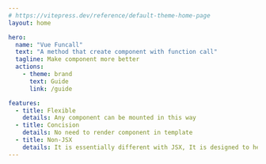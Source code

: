 ```yaml
---
# https://vitepress.dev/reference/default-theme-home-page
layout: home

hero:
  name: "Vue Funcall"
  text: "A method that create component with function call"
  tagline: Make component more better
  actions:
    - theme: brand
      text: Guide
      link: /guide

features:
  - title: Flexible
    details: Any component can be mounted in this way
  - title: Concision
    details: No need to render component in template
  - title: Non-JSX
    details: It is essentially different with JSX, It is designed to help users quickly create uninstall temporary components
---
```

